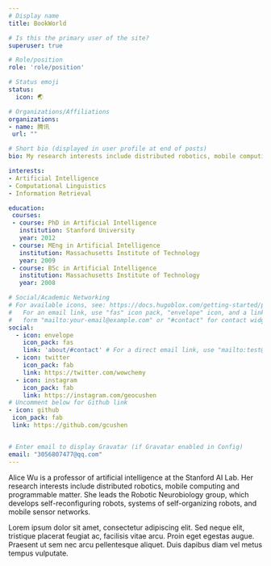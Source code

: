```yaml
---
# Display name
title: BookWorld

# Is this the primary user of the site?
superuser: true

# Role/position
role: 'role/position'

# Status emoji
status:
  icon: 🌏

# Organizations/Affiliations
organizations:
- name: 腾讯
 url: ""

# Short bio (displayed in user profile at end of posts)
bio: My research interests include distributed robotics, mobile computing and programmable matter.

interests:
- Artificial Intelligence
- Computational Linguistics
- Information Retrieval

education:
 courses:
 - course: PhD in Artificial Intelligence
   institution: Stanford University
   year: 2012
 - course: MEng in Artificial Intelligence
   institution: Massachusetts Institute of Technology
   year: 2009
 - course: BSc in Artificial Intelligence
   institution: Massachusetts Institute of Technology
   year: 2008

# Social/Academic Networking
# For available icons, see: https://docs.hugoblox.com/getting-started/page-builder/#icons
#   For an email link, use "fas" icon pack, "envelope" icon, and a link in the
#   form "mailto:your-email@example.com" or "#contact" for contact widget.
social:
  - icon: envelope
    icon_pack: fas
    link: 'about/#contact' # For a direct email link, use "mailto:test@example.org".
  - icon: twitter
    icon_pack: fab
    link: https://twitter.com/wowchemy
  - icon: instagram
    icon_pack: fab
    link: https://instagram.com/geocushen
# Uncomment below for Github link
- icon: github
 icon_pack: fab
 link: https://github.com/gcushen


# Enter email to display Gravatar (if Gravatar enabled in Config)
email: "3056807477@qq.com"
---
```


Alice Wu is a professor of artificial intelligence at the Stanford AI Lab. Her research interests include distributed robotics, mobile computing and programmable matter. She leads the Robotic Neurobiology group, which develops self-reconfiguring robots, systems of self-organizing robots, and mobile sensor networks.

Lorem ipsum dolor sit amet, consectetur adipiscing elit. Sed neque elit, tristique placerat feugiat ac, facilisis vitae arcu. Proin eget egestas augue. Praesent ut sem nec arcu pellentesque aliquet. Duis dapibus diam vel metus tempus vulputate.

